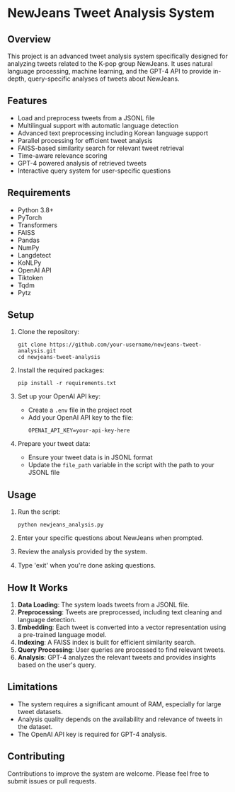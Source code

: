 # NewJeans Tweet Analysis System

## Overview

This project is an advanced tweet analysis system specifically designed for analyzing tweets related to the K-pop group NewJeans. It uses natural language processing, machine learning, and the GPT-4 API to provide in-depth, query-specific analyses of tweets about NewJeans.

## Features

- Load and preprocess tweets from a JSONL file
- Multilingual support with automatic language detection
- Advanced text preprocessing including Korean language support
- Parallel processing for efficient tweet analysis
- FAISS-based similarity search for relevant tweet retrieval
- Time-aware relevance scoring
- GPT-4 powered analysis of retrieved tweets
- Interactive query system for user-specific questions

## Requirements

- Python 3.8+
- PyTorch
- Transformers
- FAISS
- Pandas
- NumPy
- Langdetect
- KoNLPy
- OpenAI API
- Tiktoken
- Tqdm
- Pytz

## Setup

1. Clone the repository:
   ```
   git clone https://github.com/your-username/newjeans-tweet-analysis.git
   cd newjeans-tweet-analysis
   ```

2. Install the required packages:
   ```
   pip install -r requirements.txt
   ```

3. Set up your OpenAI API key:
   - Create a `.env` file in the project root
   - Add your OpenAI API key to the file:
     ```
     OPENAI_API_KEY=your-api-key-here
     ```

4. Prepare your tweet data:
   - Ensure your tweet data is in JSONL format
   - Update the `file_path` variable in the script with the path to your JSONL file

## Usage

1. Run the script:
   ```
   python newjeans_analysis.py
   ```

2. Enter your specific questions about NewJeans when prompted.

3. Review the analysis provided by the system.

4. Type 'exit' when you're done asking questions.

## How It Works

1. **Data Loading**: The system loads tweets from a JSONL file.
2. **Preprocessing**: Tweets are preprocessed, including text cleaning and language detection.
3. **Embedding**: Each tweet is converted into a vector representation using a pre-trained language model.
4. **Indexing**: A FAISS index is built for efficient similarity search.
5. **Query Processing**: User queries are processed to find relevant tweets.
6. **Analysis**: GPT-4 analyzes the relevant tweets and provides insights based on the user's query.

## Limitations

- The system requires a significant amount of RAM, especially for large tweet datasets.
- Analysis quality depends on the availability and relevance of tweets in the dataset.
- The OpenAI API key is required for GPT-4 analysis.

## Contributing

Contributions to improve the system are welcome. Please feel free to submit issues or pull requests.

